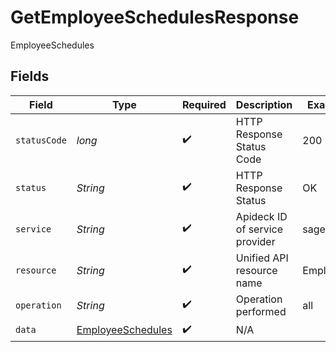 # GetEmployeeSchedulesResponse

EmployeeSchedules


## Fields

| Field                                                             | Type                                                              | Required                                                          | Description                                                       | Example                                                           |
| ----------------------------------------------------------------- | ----------------------------------------------------------------- | ----------------------------------------------------------------- | ----------------------------------------------------------------- | ----------------------------------------------------------------- |
| `statusCode`                                                      | *long*                                                            | :heavy_check_mark:                                                | HTTP Response Status Code                                         | 200                                                               |
| `status`                                                          | *String*                                                          | :heavy_check_mark:                                                | HTTP Response Status                                              | OK                                                                |
| `service`                                                         | *String*                                                          | :heavy_check_mark:                                                | Apideck ID of service provider                                    | sage-hr                                                           |
| `resource`                                                        | *String*                                                          | :heavy_check_mark:                                                | Unified API resource name                                         | Employees                                                         |
| `operation`                                                       | *String*                                                          | :heavy_check_mark:                                                | Operation performed                                               | all                                                               |
| `data`                                                            | [EmployeeSchedules](../../models/components/EmployeeSchedules.md) | :heavy_check_mark:                                                | N/A                                                               |                                                                   |